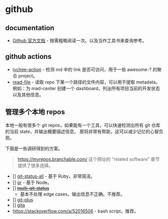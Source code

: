 # github

## documentation

- [Github 官方文档](https://docs.github.com/zh) - 按需粗略阅读一次。以及当作工具书来查询参考。

## github actions

- [lychee-action](https://github.com/lycheeverse/lychee-action) - 检测 md 中的 link 是否可访问，用于一些 awesome-? 的聚合 project。
- [read-file](https://github.com/marketplace/actions/read-file) - 读取 repo 下某一个路径的文件内容，可以用于提取 metadata。
  例如：为 mad-center 创建一个 dashboard，列出所有项目当前的开发状态以及其他信息。

## 管理多个本地 repos

本地一般有很多个 git repos，如果能有一个工具，可以快速检测出所有 git 仓库的当前 state，并输出概要描述信息，
那将非常有帮助，这可以减少记忆的心智负担。

下面是一些调研得到的方案。

> https://myrepos.branchable.com/ 这个网址的 "related software" 章节提供了很多选择。

- [] [git-status-all](https://github.com/reednj/git-status-all) - 基于 Ruby，非常简洁。
- [] [gr](https://github.com/mixu/gr) - 基于 Node。
- [] [~~multi-git-status~~](https://github.com/fboender/multi-git-status)
    - 基本不处理 edge cases，输出信息不正确。不推荐。
- [] [git-plus](https://github.com/tkrajina/git-plus)
- [] [gita](https://github.com/nosarthur/gita)
- https://stackoverflow.com/a/52016506 - bash script，推荐。